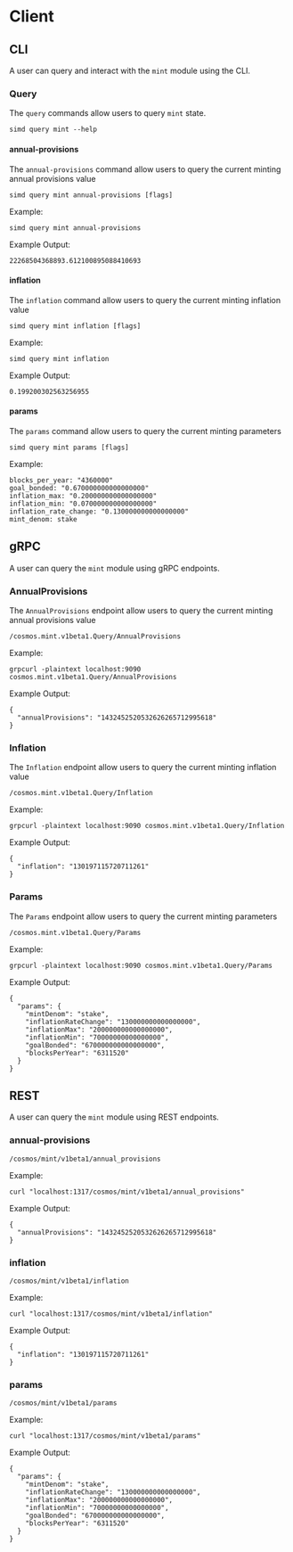 <!--
order: 6
-->

# Client

## CLI

A user can query and interact with the `mint` module using the CLI.

### Query

The `query` commands allow users to query `mint` state.

```
simd query mint --help
```

#### annual-provisions

The `annual-provisions` command allow users to query the current minting annual
provisions value

```
simd query mint annual-provisions [flags]
```

Example:

```
simd query mint annual-provisions
```

Example Output:

```
22268504368893.612100895088410693
```

#### inflation

The `inflation` command allow users to query the current minting inflation value

```
simd query mint inflation [flags]
```

Example:

```
simd query mint inflation
```

Example Output:

```
0.199200302563256955
```

#### params

The `params` command allow users to query the current minting parameters

```
simd query mint params [flags]
```

Example:

```
blocks_per_year: "4360000"
goal_bonded: "0.670000000000000000"
inflation_max: "0.200000000000000000"
inflation_min: "0.070000000000000000"
inflation_rate_change: "0.130000000000000000"
mint_denom: stake
```

## gRPC

A user can query the `mint` module using gRPC endpoints.

### AnnualProvisions

The `AnnualProvisions` endpoint allow users to query the current minting annual
provisions value

```
/cosmos.mint.v1beta1.Query/AnnualProvisions
```

Example:

```
grpcurl -plaintext localhost:9090 cosmos.mint.v1beta1.Query/AnnualProvisions
```

Example Output:

```
{
  "annualProvisions": "1432452520532626265712995618"
}
```

### Inflation

The `Inflation` endpoint allow users to query the current minting inflation
value

```
/cosmos.mint.v1beta1.Query/Inflation
```

Example:

```
grpcurl -plaintext localhost:9090 cosmos.mint.v1beta1.Query/Inflation
```

Example Output:

```
{
  "inflation": "130197115720711261"
}
```

### Params

The `Params` endpoint allow users to query the current minting parameters

```
/cosmos.mint.v1beta1.Query/Params
```

Example:

```
grpcurl -plaintext localhost:9090 cosmos.mint.v1beta1.Query/Params
```

Example Output:

```
{
  "params": {
    "mintDenom": "stake",
    "inflationRateChange": "130000000000000000",
    "inflationMax": "200000000000000000",
    "inflationMin": "70000000000000000",
    "goalBonded": "670000000000000000",
    "blocksPerYear": "6311520"
  }
}
```

## REST

A user can query the `mint` module using REST endpoints.

### annual-provisions

```
/cosmos/mint/v1beta1/annual_provisions
```

Example:

```
curl "localhost:1317/cosmos/mint/v1beta1/annual_provisions"
```

Example Output:

```
{
  "annualProvisions": "1432452520532626265712995618"
}
```

### inflation

```
/cosmos/mint/v1beta1/inflation
```

Example:

```
curl "localhost:1317/cosmos/mint/v1beta1/inflation"
```

Example Output:

```
{
  "inflation": "130197115720711261"
}
```

### params

```
/cosmos/mint/v1beta1/params
```

Example:

```
curl "localhost:1317/cosmos/mint/v1beta1/params"
```

Example Output:

```
{
  "params": {
    "mintDenom": "stake",
    "inflationRateChange": "130000000000000000",
    "inflationMax": "200000000000000000",
    "inflationMin": "70000000000000000",
    "goalBonded": "670000000000000000",
    "blocksPerYear": "6311520"
  }
}
```

